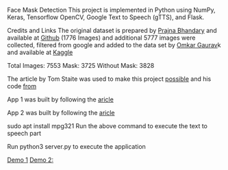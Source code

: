 Face Mask Detection
This project is implemented in Python using NumPy, Keras, Tensorflow OpenCV, Google Text to Speech (gTTS), and Flask.

Credits and Links
The original dataset is prepared by [Prajna Bhandary](https://www.linkedin.com/in/prajna-bhandary-0b03a416a/) and available at [Github](https://github.com/prajnasb/observations/tree/master/experiements/data) (1776 Images) and additional 5777 images were collected, filtered from google and added to the data set by [Omkar Gaurav](https://www.linkedin.com/in/omkar-gurav-/)k and available at [Kaggle](https://www.kaggle.com/omkargurav/face-mask-dataset)

Total Images: 7553
Mask: 3725
Without Mask: 3828

The article by Tom Staite was used to make this project [possible](https://medium.com/@tomstaite1/face-mask-detection-algorithm-using-convolutional-neural-network-ai-computer-vision-15f08988533e) and his code [from](https://github.com/aieml/face-mask-detection-keras)

App 1 was built by following the [aricle](https://www.geeksforgeeks.org/deploying-a-tensorflow-2-1-cnn-model-on-the-web-with-flask/)

App 2 was built by following the [aricle](https://medium.datadriveninvestor.com/video-streaming-using-flask-and-opencv-c464bf8473d6)

sudo apt install mpg321
Run the above command to execute the text to speech part

Run python3 server.py
to execute the application

[Demo 1](https://www.youtube.com/watch?v=jqsjvASnQ10)
[Demo 2:](https://www.youtube.com/watch?v=kH1EMLqGkCc)
